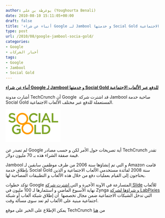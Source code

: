 ```yaml
---
author: يوغرطة بن علي (Youghourta Benali)
date: 2010-08-10 15:11:05+00:00
draft: false
title: 'أنباء عن شراء Google لـ Jambool و خدمتها Social Gold للدفع عبر الألعاب الاجتماعية  '
type: post
url: /2010/08/google-jambool-socia-gold/
categories:
- Google
- أخبار الشركات
tags:
- Google
- Jambool
- Social Gold
---
```


**[أنباء عن شراء ](https://www.it-scoop.com/2010/08/google-jambool-socia-gold)****[Google](https://www.it-scoop.com/2010/08/google-jambool-socia-gold)****[ لـ ](https://www.it-scoop.com/2010/08/google-jambool-socia-gold)****[Jambool](https://www.it-scoop.com/2010/08/google-jambool-socia-gold)****[ و خدمتها ](https://www.it-scoop.com/2010/08/google-jambool-socia-gold)****[Social Gold](https://www.it-scoop.com/2010/08/google-jambool-socia-gold)****[ للدفع عبر الألعاب الاجتماعية](https://www.it-scoop.com/2010/08/google-jambool-socia-gold)**


أشارت مدونة TechCrunch أن Google  قد اشترت شركة Jambool صاحبة خدمة Social Gold المستعملة للدفع عبر مختلف الألعاب الاجتماعية.


[![](social-gold-logo.png)
](https://www.it-scoop.com/2010/08/google-jambool-socia-gold)


لم تصدر عن Google أية تصريحات حول الأمر لكن و حسب مصادر TechCrunch تقدر قيمة صفقة الشراء هذه بـ 70 مليون دولار.

Jambool و التي تم إنشاؤها سنة 2006 من طرف موظفين سابقين لـ Amazon قامت بإطلاق خدمة Social Gold سنة 2008 لفائدة مستخدمي الألعاب الاجتماعية و الذين يحتاجون إلى القيام بعمليات دفع من خلال هذه الألعاب و التطبيقات المصاحبة لها.

تؤكد خطوات Google المتسارعة في الآونة الأخيرة و التي[ اشترت شركة Slide](https://www.it-scoop.com/2010/08/google-slide/) للألعاب نهاية الأسبوع الماضي و استثمارها لـ 100 مليون في Zynga و[ شراؤها لشركة LabPixies](https://www.it-scoop.com/2010/08/google-slide/) التي تدخل الشبكات الاجتماعية ضمن مجال تخصصها  أن إطلاق شبكة ألعاب أو شبكة اجتماعية مبنية على الألعاب لم تعد سوى مسألة وقت.

يمكن الإطلاع على الخبر على موقع TechCrunch من [هنا](http://techcrunch.com/2010/08/09/google-aquires-jambool-social-gold/)
